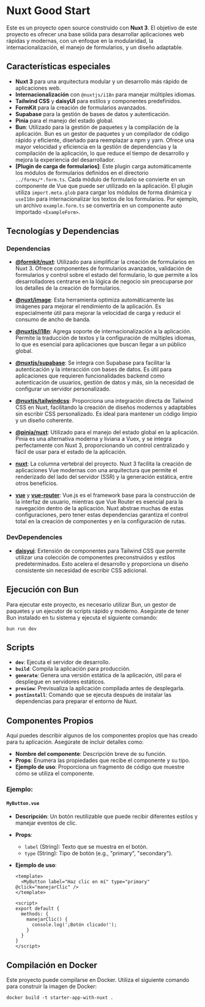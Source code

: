 # Nuxt Good Start

Este es un proyecto open source construido con **Nuxt 3**. El objetivo de este
proyecto es ofrecer una base sólida para desarrollar aplicaciones web rápidas y
modernas, con un enfoque en la modularidad, la internacionalización, el manejo
de formularios, y un diseño adaptable.

## Características especiales

- **Nuxt 3** para una arquitectura modular y un desarrollo más rápido de
  aplicaciones web.
- **Internacionalización** con `@nuxtjs/i18n` para manejar múltiples idiomas.
- **Tailwind CSS** y **daisyUI** para estilos y componentes predefinidos.
- **FormKit** para la creación de formularios avanzados.
- **Supabase** para la gestión de bases de datos y autenticación.
- **Pinia** para el manejo del estado global.
- **Bun**: Utilizado para la gestión de paquetes y la compilación de la aplicación. Bun es un gestor de paquetes y un compilador de código rápido y eficiente, diseñado para reemplazar a npm y yarn. Ofrece una mayor velocidad y eficiencia en la gestión de dependencias y la compilación de la aplicación, lo que reduce el tiempo de desarrollo y mejora la experiencia del desarrollador.
- **[Plugin de carga de formularios]**: Este plugin carga automáticamente los módulos de formularios definidos en el directorio `../forms/*.form.ts`. Cada módulo de formulario se convierte en un componente de Vue que puede ser utilizado en la aplicación. El plugin utiliza `import.meta.glob` para cargar los módulos de forma dinámica y `useI18n` para internacionalizar los textos de los formularios. Por ejemplo, un archivo `example.form.ts` se convertiría en un componente auto importado `<ExampleForm>`.


## Tecnologías y Dependencias

### Dependencias

- **[@formkit/nuxt](https://github.com/formkit/nuxt)**: Utilizado para
  simplificar la creación de formularios en Nuxt 3. Ofrece componentes de
  formularios avanzados, validación de formularios y control sobre el estado del
  formulario, lo que permite a los desarrolladores centrarse en la lógica de
  negocio sin preocuparse por los detalles de la creación de formularios.

- **[@nuxt/image](https://github.com/nuxt/image)**: Esta herramienta optimiza
  automáticamente las imágenes para mejorar el rendimiento de la aplicación. Es
  especialmente útil para mejorar la velocidad de carga y reducir el consumo de
  ancho de banda.

- **[@nuxtjs/i18n](https://github.com/nuxt-modules/i18n)**: Agrega soporte de
  internacionalización a la aplicación. Permite la traducción de textos y la
  configuración de múltiples idiomas, lo que es esencial para aplicaciones que
  buscan llegar a un público global.

- **[@nuxtjs/supabase](https://github.com/nuxt-modules/supabase)**: Se integra
  con Supabase para facilitar la autenticación y la interacción con bases de
  datos. Es útil para aplicaciones que requieren funcionalidades backend como
  autenticación de usuarios, gestión de datos y más, sin la necesidad de
  configurar un servidor personalizado.

- **[@nuxtjs/tailwindcss](https://github.com/nuxt-modules/tailwindcss)**:
  Proporciona una integración directa de Tailwind CSS en Nuxt, facilitando la
  creación de diseños modernos y adaptables sin escribir CSS personalizado. Es
  ideal para mantener un código limpio y un diseño coherente.

- **[@pinia/nuxt](https://github.com/vuejs/pinia)**: Utilizado para el manejo
  del estado global en la aplicación. Pinia es una alternativa moderna y liviana
  a Vuex, y se integra perfectamente con Nuxt 3, proporcionando un control
  centralizado y fácil de usar para el estado de la aplicación.

- **[nuxt](https://github.com/nuxt/nuxt)**: La columna vertebral del proyecto.
  Nuxt 3 facilita la creación de aplicaciones Vue modernas con una arquitectura
  que permite el renderizado del lado del servidor (SSR) y la generación
  estática, entre otros beneficios.

- **[vue](https://github.com/vuejs/core)** y
  **[vue-router](https://github.com/vuejs/router)**: Vue.js es el framework base
  para la construcción de la interfaz de usuario, mientras que Vue Router es
  esencial para la navegación dentro de la aplicación. Nuxt abstrae muchas de
  estas configuraciones, pero tener estas dependencias garantiza el control
  total en la creación de componentes y en la configuración de rutas.

### DevDependencies

- **[daisyui](https://github.com/saadeghi/daisyui)**: Extensión de componentes
  para Tailwind CSS que permite utilizar una colección de componentes
  preconstruidos y estilos predeterminados. Esto acelera el desarrollo y
  proporciona un diseño consistente sin necesidad de escribir CSS adicional.

## Ejecución con Bun

  Para ejecutar este proyecto, es necesario utilizar Bun, un gestor de paquetes y un ejecutor de scripts rápido y moderno. Asegúrate de tener Bun instalado en tu sistema y ejecuta el siguiente comando:

  ```
  bun run dev
```


## Scripts

- **`dev`**: Ejecuta el servidor de desarrollo.
- **`build`**: Compila la aplicación para producción.
- **`generate`**: Genera una versión estática de la aplicación, útil para el
  despliegue en servidores estáticos.
- **`preview`**: Previsualiza la aplicación compilada antes de desplegarla.
- **`postinstall`**: Comando que se ejecuta después de instalar las dependencias
  para preparar el entorno de Nuxt.

## Componentes Propios

Aquí puedes describir algunos de los componentes propios que has creado para tu
aplicación. Asegúrate de incluir detalles como:

- **Nombre del componente**: Descripción breve de su función.
- **Props**: Enumera las propiedades que recibe el componente y su tipo.
- **Ejemplo de uso**: Proporciona un fragmento de código que muestre cómo se
  utiliza el componente.

### Ejemplo:

#### `MyButton.vue`

- **Descripción**: Un botón reutilizable que puede recibir diferentes estilos y
  manejar eventos de clic.

- **Props**:
  - `label` (String): Texto que se muestra en el botón.
  - `type` (String): Tipo de botón (e.g., "primary", "secondary").

- **Ejemplo de uso**:
  ```vue
  <template>
    <MyButton label="Haz clic en mí" type="primary" @click="manejarClic" />
  </template>

  <script>
  export default {
    methods: {
      manejarClic() {
        console.log('¡Botón clicado!');
      }
    }
  }
  </script>
  ```

## Compilación en Docker

Este proyecto puede compilarse en Docker. Utiliza el siguiente comando para
construir la imagen de Docker:

```
docker build -t starter-app-with-nuxt .
```